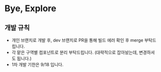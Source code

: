 # Bye, Explore

## 개발 규칙

- 개인 브랜치로 개발 후, dev 브랜치로 PR을 통해 빌드 에러 확인 후 merge 부탁드립니다.
- 각 맡은 구역별 컴포넌트로 분리 부탁드립니다. (대략적으로 잡아놨는데, 변경하셔도 됩니다.)
- 1차 개발 기한은 9/18 입니다.
